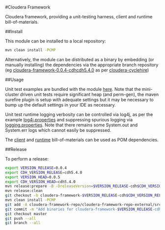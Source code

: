 #Cloudera Framework

Cloudera framework, providing a unit-testing harness, client and runtime bill-of-materials.

##Install

This module can be installed to a local repository:

```bash
mvn clean install -PCMP
```

Alternatively, the module can be distributed as a binary by embedding (or manually installing) the dependencies via the appropriate branch repository (eg [cloudera-framework-0.0.4-cdhcdh5.4.0](https://github.com/ggear/cloudera-framework/tree/cloudera-framework-0.0.4-cdhcdh5.4.0/cloudera-framework-repo/cloudera-framework-repo-external/src/main/repository) as per [cloudera-cyclehire](https://github.com/ggear/cloudera-cyclehire))

##Usage

Unit test examples are bundled with the module [here](https://github.com/ggear/cloudera-framework/tree/master/cloudera-framework-main/cloudera-framework-main-test/src/test/java/com/cloudera/framework/main/test). Note that the mini-cluster driven unit tests require significant heap (and perm-gen), the maven surefire plugin is setup with adequate settings but it may be necessary to bump up the default settings in your IDE as necessary.

Unit test runtime logging verbosity can be controlled via log4j, as per the example [log4j.properties](https://raw.githubusercontent.com/ggear/cloudera-framework/master/cloudera-framework-main/cloudera-framework-main-test/src/test/resources/log4j.properties) and suppressing spurious logging via [logging.properties](https://raw.githubusercontent.com/ggear/cloudera-framework/master/cloudera-framework-main/cloudera-framework-main-test/src/test/resources/logging.properties). Note that there remains some System.out and System.err logs which cannot easily be suppressed.

The [client](https://raw.githubusercontent.com/ggear/cloudera-framework/master/cloudera-framework-main/cloudera-framework-main-client/pom.xml) and [runtime](https://raw.githubusercontent.com/ggear/cloudera-framework/master/cloudera-framework-main/cloudera-framework-main-runtime/pom.xml) bill-of-materials can be used as POM dependencies.

##Release

To perform a release:

```bash
export VERSION_RELEASE=0.0.4
export CDH_VERSION_RELEASE=cdh5.4.0
export VERSION_HEAD=0.0.5
export CDH_VERSION_HEAD=cdh5.4.0
mvn release:prepare -B -DreleaseVersion=$VERSION_RELEASE-cdh$CDH_VERSION_RELEASE -DdevelopmentVersion=$VERSION_HEAD-cdh$CDH_VERSION_HEAD-SNAPSHOT
mvn release:clean
git checkout -b cloudera-framework-$VERSION_RELEASE-cdh$CDH_VERSION_RELEASE cloudera-framework-$VERSION_RELEASE-cdh$CDH_VERSION_RELEASE
mvn clean install -PCMP
git add -A cloudera-framework-repo/cloudera-framework-repo-external/src/main/repository
git commit -m "Add binaries for cloudera-framework-$VERSION_RELEASE-cdh$CDH_VERSION_RELEASE"
git checkout master
git push --all
git branch --all
```
